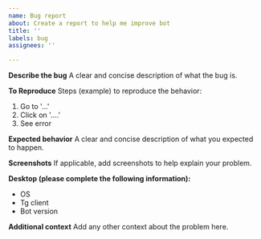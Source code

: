 ```yaml
---
name: Bug report
about: Create a report to help me improve bot
title: ''
labels: bug
assignees: ''

---
```


**Describe the bug**
A clear and concise description of what the bug is.

**To Reproduce**
Steps (example) to reproduce the behavior:
1. Go to '...'
2. Click on '....'
3. See error

**Expected behavior**
A clear and concise description of what you expected to happen.

**Screenshots**
If applicable, add screenshots to help explain your problem.

**Desktop (please complete the following information):**
 - OS
 - Tg client 
 - Bot version 

**Additional context**
Add any other context about the problem here.
